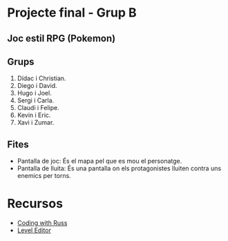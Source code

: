 # Projecte final - Grup B
## Joc estil RPG (Pokemon)

## Grups

1. Dídac i Christian.
2. Diego i David.
3. Hugo i Joel.
4. Sergi i Carla.
5. Claudi i Felipe.
6. Kevin i Eric.
7. Xavi i Zumar.
 

## Fites

- Pantalla de joc: És el mapa pel que es mou el personatge.
- Pantalla de lluita: És una pantalla on els protagonistes lluiten contra uns enemics per torns.


# Recursos

- [Coding with Russ](http://www.codingwithruss.com/)
- [Level Editor](https://www.youtube.com/watch?v=-vQPEfK_GJQ)
